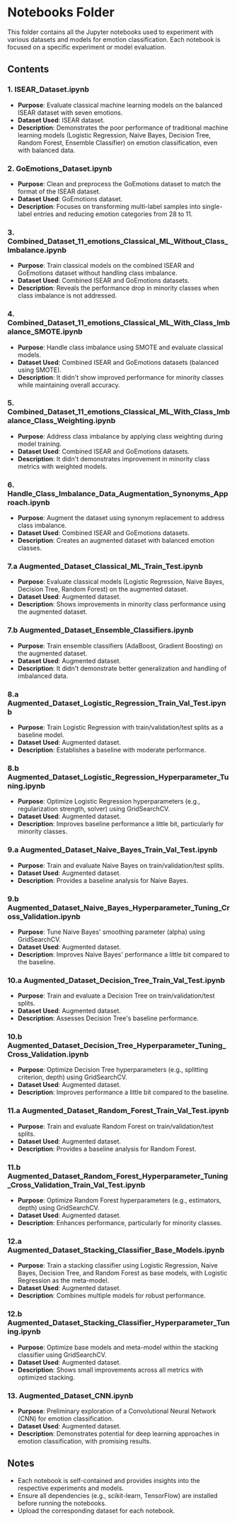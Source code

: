 # Notebooks Folder

This folder contains all the Jupyter notebooks used to experiment with various datasets and models for emotion classification. Each notebook is focused on a specific experiment or model evaluation.

## Contents

### 1. **ISEAR_Dataset.ipynb**
- **Purpose**: Evaluate classical machine learning models on the balanced ISEAR dataset with seven emotions.
- **Dataset Used**: ISEAR dataset.
- **Description**: Demonstrates the poor performance of traditional machine learning models (Logistic Regression, Naive Bayes, Decision Tree, Random Forest, Ensemble Classifier) on emotion classification, even with balanced data.

### 2. **GoEmotions_Dataset.ipynb**
- **Purpose**: Clean and preprocess the GoEmotions dataset to match the format of the ISEAR dataset.
- **Dataset Used**: GoEmotions dataset.
- **Description**: Focuses on transforming multi-label samples into single-label entries and reducing emotion categories from 28 to 11.

### 3. **Combined_Dataset_11_emotions_Classical_ML_Without_Class_Imbalance.ipynb**
- **Purpose**: Train classical models on the combined ISEAR and GoEmotions dataset without handling class imbalance.
- **Dataset Used**: Combined ISEAR and GoEmotions datasets.
- **Description**: Reveals the performance drop in minority classes when class imbalance is not addressed.

### 4. **Combined_Dataset_11_emotions_Classical_ML_With_Class_Imbalance_SMOTE.ipynb**
- **Purpose**: Handle class imbalance using SMOTE and evaluate classical models.
- **Dataset Used**: Combined ISEAR and GoEmotions datasets (balanced using SMOTE).
- **Description**: It didn't show improved performance for minority classes while maintaining overall accuracy.

### 5. **Combined_Dataset_11_emotions_Classical_ML_With_Class_Imbalance_Class_Weighting.ipynb**
- **Purpose**: Address class imbalance by applying class weighting during model training.
- **Dataset Used**: Combined ISEAR and GoEmotions datasets.
- **Description**: It didn't demonstrates improvement in minority class metrics with weighted models.

### 6. **Handle_Class_Imbalance_Data_Augmentation_Synonyms_Approach.ipynb**
- **Purpose**: Augment the dataset using synonym replacement to address class imbalance.
- **Dataset Used**: Combined ISEAR and GoEmotions datasets.
- **Description**: Creates an augmented dataset with balanced emotion classes.

### 7.a **Augmented_Dataset_Classical_ML_Train_Test.ipynb**
- **Purpose**: Evaluate classical models (Logistic Regression, Naive Bayes, Decision Tree, Random Forest) on the augmented dataset.
- **Dataset Used**: Augmented dataset.
- **Description**: Shows improvements in minority class performance using the augmented dataset.

### 7.b **Augmented_Dataset_Ensemble_Classifiers.ipynb**
- **Purpose**: Train ensemble classifiers (AdaBoost, Gradient Boosting) on the augmented dataset.
- **Dataset Used**: Augmented dataset.
- **Description**: It didn't demonstrate better generalization and handling of imbalanced data.

### 8.a **Augmented_Dataset_Logistic_Regression_Train_Val_Test.ipynb**
- **Purpose**: Train Logistic Regression with train/validation/test splits as a baseline model.
- **Dataset Used**: Augmented dataset.
- **Description**: Establishes a baseline with moderate performance.

### 8.b **Augmented_Dataset_Logistic_Regression_Hyperparameter_Tuning.ipynb**
- **Purpose**: Optimize Logistic Regression hyperparameters (e.g., regularization strength, solver) using GridSearchCV.
- **Dataset Used**: Augmented dataset.
- **Description**: Improves baseline performance a little bit, particularly for minority classes.

### 9.a **Augmented_Dataset_Naive_Bayes_Train_Val_Test.ipynb**
- **Purpose**: Train and evaluate Naive Bayes on train/validation/test splits.
- **Dataset Used**: Augmented dataset.
- **Description**: Provides a baseline analysis for Naive Bayes.

### 9.b **Augmented_Dataset_Naive_Bayes_Hyperparameter_Tuning_Cross_Validation.ipynb**
- **Purpose**: Tune Naive Bayes' smoothing parameter (alpha) using GridSearchCV.
- **Dataset Used**: Augmented dataset.
- **Description**: Improves Naive Bayes' performance a little bit compared to the baseline.

### 10.a **Augmented_Dataset_Decision_Tree_Train_Val_Test.ipynb**
- **Purpose**: Train and evaluate a Decision Tree on train/validation/test splits.
- **Dataset Used**: Augmented dataset.
- **Description**: Assesses Decision Tree's baseline performance.

### 10.b **Augmented_Dataset_Decision_Tree_Hyperparameter_Tuning_Cross_Validation.ipynb**
- **Purpose**: Optimize Decision Tree hyperparameters (e.g., splitting criterion, depth) using GridSearchCV.
- **Dataset Used**: Augmented dataset.
- **Description**: Improves performance a little bit compared to the baseline.

### 11.a **Augmented_Dataset_Random_Forest_Train_Val_Test.ipynb**
- **Purpose**: Train and evaluate Random Forest on train/validation/test splits.
- **Dataset Used**: Augmented dataset.
- **Description**: Provides a baseline analysis for Random Forest.

### 11.b **Augmented_Dataset_Random_Forest_Hyperparameter_Tuning_Cross_Validation_Train_Val_Test.ipynb**
- **Purpose**: Optimize Random Forest hyperparameters (e.g., estimators, depth) using GridSearchCV.
- **Dataset Used**: Augmented dataset.
- **Description**: Enhances performance, particularly for minority classes.

### 12.a **Augmented_Dataset_Stacking_Classifier_Base_Models.ipynb**
- **Purpose**: Train a stacking classifier using Logistic Regression, Naive Bayes, Decision Tree, and Random Forest as base models, with Logistic Regression as the meta-model.
- **Dataset Used**: Augmented dataset.
- **Description**: Combines multiple models for robust performance.

### 12.b **Augmented_Dataset_Stacking_Classifier_Hyperparameter_Tuning.ipynb**
- **Purpose**: Optimize base models and meta-model within the stacking classifier using GridSearchCV.
- **Dataset Used**: Augmented dataset.
- **Description**: Shows small improvements across all metrics with optimized stacking.

### 13. **Augmented_Dataset_CNN.ipynb**
- **Purpose**: Preliminary exploration of a Convolutional Neural Network (CNN) for emotion classification.
- **Dataset Used**: Augmented dataset.
- **Description**: Demonstrates potential for deep learning approaches in emotion classification, with promising results.

## Notes
- Each notebook is self-contained and provides insights into the respective experiments and models.
- Ensure all dependencies (e.g., scikit-learn, TensorFlow) are installed before running the notebooks.
- Upload the corresponding dataset for each notebook.

